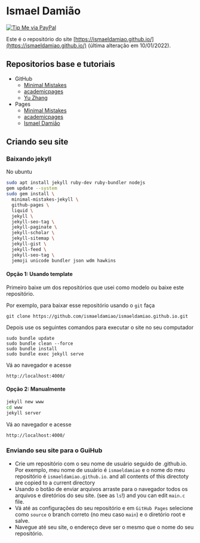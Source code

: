 # Ismael Damião

[![Tip Me via PayPal](https://img.shields.io/badge/PayPal-tip%20me-green.svg?logo=paypal)](https://www.paypal.com/cgi-bin/webscr?cmd=_s-xclick&hosted_button_id=D66EM3DGU35EE&source=url)


Este é o repositório do site [https://ismaeldamiao.github.io/](https://ismaeldamiao.github.io/) (última alteração em 10/01/2022).

## Repositorios base e tutoriais

* GitHub
  * [Minimal Mistakes](https://github.com/mmistakes/minimal-mistakes)
  * [academicpages](https://github.com/academicpages/academicpages.github.io)
  * [Yu Zhang](https://github.com/tesschin/yuzhangbit.github.io)
* Pages
  * [Minimal Mistakes](https://mmistakes.github.io/minimal-mistakes/collection-archive/)
  * [academicpages](https://academicpages.github.io/markdown/)
  * [Ismael Damião](https://ismaeldamiao.github.io/pt/markdown)

## Criando seu site

### Baixando jekyll

No ubuntu
```bash
sudo apt install jekyll ruby-dev ruby-bundler nodejs
gem update --system
sudo gem install \
  minimal-mistakes-jekyll \
  github-pages \
  liquid \
  jekyll \
  jekyll-seo-tag \
  jekyll-paginate \
  jekyll-scholar \
  jekyll-sitemap \
  jekyll-gist \
  jekyll-feed \
  jekyll-seo-tag \
  jemoji unicode bundler json wdm hawkins
```

#### Opção 1: Usando template

Primeiro baixe um dos repositórios que usei como modelo ou baixe este repositório.

Por exemplo, para baixar esse repositório usando o `git` faça

```
git clone https://github.com/ismaeldamiao/ismaeldamiao.github.io.git
```

Depois use os seguintes comandos para executar o site no seu computador

```
sudo bundle update
sudo bundle clean --force
sudo bundle install
sudo bundle exec jekyll serve
```

Vá ao navegador e acesse

```
http://localhost:4000/
```

#### Opção 2: Manualmente


```bash
jekyll new www
cd www
jekyll server
```

Vá ao navegador e acesse
```bash
http://localhost:4000/
```

### Enviando seu site para o GuiHub


* Crie um repositório com o seu nome de usuário seguido de .github.io. Por exemplo, meu nome de usuário é `ismaeldamiao` e o nome do meu repositório é `ismaeldamiao.github.io`.
and all contents of this directoty are copied to a current directory
* Usando o botão de enviar arquivos arraste para o navegador todos os arquivos e diretórios do seu site.
(see as `ls`!) and you can edit `main.c` file.
* Vá até as configurações do seu repositório e em `GitHub Pages` selecione como `source` o branch correto (no meu caso `main`) e o diretório root e salve.
* Navegue até seu site, o endereço deve ser o mesmo que o nome do seu repositório.
